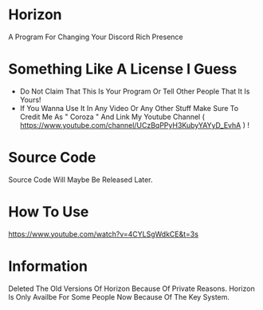 # Horizon
A Program For Changing Your Discord Rich Presence

# Something Like A License I Guess

- Do Not Claim That This Is Your Program Or Tell Other People That It Is Yours!
- If You Wanna Use It In Any Video Or Any Other Stuff Make Sure To Credit Me As " Coroza " And Link My Youtube Channel
  ( https://www.youtube.com/channel/UCzBqPPyH3KubyYAYyD_EvhA ) !

# Source Code

Source Code Will Maybe Be Released Later.

# How To Use

https://www.youtube.com/watch?v=4CYLSgWdkCE&t=3s

# Information

Deleted The Old Versions Of Horizon Because Of Private Reasons.
Horizon Is Only Availbe For Some People Now Because Of The Key System.

